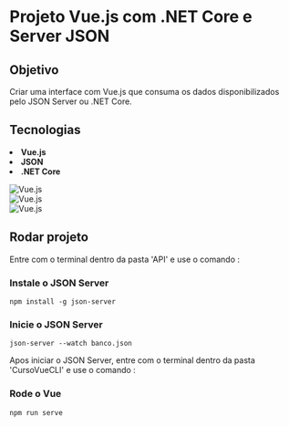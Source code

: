 # <b>Projeto Vue.js com .NET Core e Server JSON</b> 

## <b>Objetivo</b>

Criar uma interface com Vue.js que consuma os dados disponibilizados pelo JSON Server ou .NET Core.

## <b>Tecnologias</b>

<li><b>Vue.js<br>
<li>JSON
<li>.NET Core</b>

![Vue.js](https://cdn.discordapp.com/attachments/545281793889402880/560907182628143125/vue1.png)<br>
![Vue.js](https://cdn.discordapp.com/attachments/545281793889402880/560907179607982080/json.png)<br>
![Vue.js](https://cdn.discordapp.com/attachments/545281793889402880/560906623149801486/net.png)
## <b>Rodar projeto</b>

Entre com o terminal dentro da pasta 'API' e use o comando :

### <b>Instale o JSON Server</b>
```
npm install -g json-server
```
### <b>Inicie o JSON Server</b>
```
json-server --watch banco.json
```

Apos iniciar o JSON Server, entre com o terminal dentro da pasta 'CursoVueCLI' e use o comando :

### <b>Rode o Vue</b>
```
npm run serve
```


